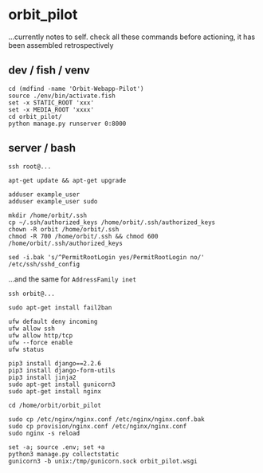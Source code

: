 # orbit_pilot

...currently notes to self. check all these commands before actioning, it has been assembled retrospectively

## dev / fish / venv

```
cd (mdfind -name 'Orbit-Webapp-Pilot')
source ./env/bin/activate.fish
set -x STATIC_ROOT 'xxx'
set -x MEDIA_ROOT 'xxxx'
cd orbit_pilot/
python manage.py runserver 0:8000
```
 
## server / bash

```
ssh root@...

apt-get update && apt-get upgrade

adduser example_user
adduser example_user sudo

mkdir /home/orbit/.ssh
cp ~/.ssh/authorized_keys /home/orbit/.ssh/authorized_keys
chown -R orbit /home/orbit/.ssh
chmod -R 700 /home/orbit/.ssh && chmod 600 /home/orbit/.ssh/authorized_keys

sed -i.bak 's/^PermitRootLogin yes/PermitRootLogin no/' /etc/ssh/sshd_config
```
...and the same for `AddressFamily inet`

```
ssh orbit@...

sudo apt-get install fail2ban

ufw default deny incoming
ufw allow ssh
ufw allow http/tcp
ufw --force enable
ufw status

pip3 install django==2.2.6
pip3 install django-form-utils
pip3 install jinja2
sudo apt-get install gunicorn3
sudo apt-get install nginx

cd /home/orbit/orbit_pilot

sudo cp /etc/nginx/nginx.conf /etc/nginx/nginx.conf.bak
sudo cp provision/nginx.conf /etc/nginx/nginx.conf
sudo nginx -s reload

set -a; source .env; set +a
python3 manage.py collectstatic
gunicorn3 -b unix:/tmp/gunicorn.sock orbit_pilot.wsgi
```